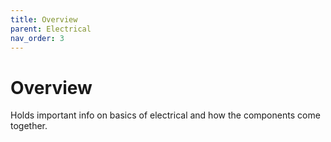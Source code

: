 ```yaml
---
title: Overview
parent: Electrical
nav_order: 3
---
```

# Overview

Holds important info on basics of electrical and how the components come together.